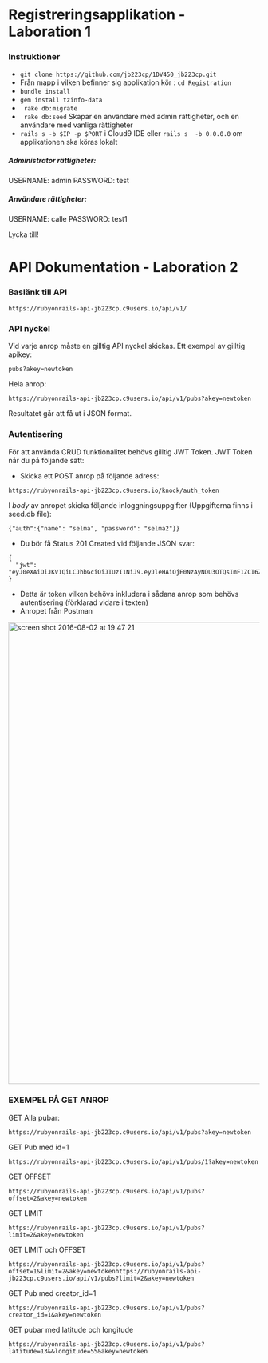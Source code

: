 # Registreringsapplikation - Laboration 1

### Instruktioner

- ``` git clone https://github.com/jb223cp/1DV450_jb223cp.git ```
- Från mapp i vilken befinner sig applikation kör : ``` cd Registration ``` 
- ``` bundle install ```
- ``` gem install tzinfo-data ```
- ``` rake db:migrate```
- ``` rake db:seed```  Skapar en användare med admin rättigheter, och en användare med vanliga rättigheter
- ``` rails s -b $IP -p $PORT ``` i Cloud9 IDE eller ``` rails s  -b 0.0.0.0 ``` om applikationen ska köras lokalt

##### Administrator rättigheter:
USERNAME: admin
PASSWORD: test

##### Användare rättigheter:
USERNAME: calle
PASSWORD: test1

Lycka till!

# API Dokumentation - Laboration 2

### Baslänk till API

``` 
https://rubyonrails-api-jb223cp.c9users.io/api/v1/ 
```

### API nyckel

Vid varje anrop måste en gilltig  API nyckel skickas.
Ett exempel av gilltig apikey:

``` 
pubs?akey=newtoken 
```

Hela anrop:

``` 
https://rubyonrails-api-jb223cp.c9users.io/api/v1/pubs?akey=newtoken 
```

Resultatet går att få ut i JSON format.

### Autentisering

För att använda CRUD funktionalitet behövs gilltig JWT Token.
JWT Token når du på följande sätt:
- Skicka ett POST anrop på följande adress:

``` 
https://rubyonrails-api-jb223cp.c9users.io/knock/auth_token
```

I _body_ av anropet skicka följande inloggningsuppgifter (Uppgifterna finns i seed.db file):

``` 
{"auth":{"name": "selma", "password": "selma2"}}
```
- Du bör få Status 201 Created vid följande JSON svar:
``` 
{
  "jwt": "eyJ0eXAiOiJKV1QiLCJhbGciOiJIUzI1NiJ9.eyJleHAiOjE0NzAyNDU3OTQsImF1ZCI6ZmFsc2UsInN1YiI6Mn0.9XiJ3paZKRI9k8W4vpH0WInTAmwYhxVWAeibTvRO6c0"
}
``` 
- Detta är token vilken behövs inkludera i sådana anrop som behövs autentisering (förklarad vidare i texten)
- Anropet från Postman
<img width="924" alt="screen shot 2016-08-02 at 19 47 21" src="https://cloud.githubusercontent.com/assets/8629282/17338998/1ab75e04-58ea-11e6-81c6-206e18684c69.png">

### EXEMPEL PÅ GET ANROP

 GET Alla pubar:
 
 ``` 
 https://rubyonrails-api-jb223cp.c9users.io/api/v1/pubs?akey=newtoken
 ``` 
 
 GET Pub med id=1
 
 ``` 
 https://rubyonrails-api-jb223cp.c9users.io/api/v1/pubs/1?akey=newtoken
 ``` 
 
 GET OFFSET
 
  ``` 
  https://rubyonrails-api-jb223cp.c9users.io/api/v1/pubs?offset=2&akey=newtoken
  ``` 
  
 GET LIMIT
 
  ``` 
  https://rubyonrails-api-jb223cp.c9users.io/api/v1/pubs?limit=2&akey=newtoken
  ``` 
  
  GET LIMIT och OFFSET
  
  ``` 
  https://rubyonrails-api-jb223cp.c9users.io/api/v1/pubs?offset=1&limit=2&akey=newtokenhttps://rubyonrails-api-jb223cp.c9users.io/api/v1/pubs?limit=2&akey=newtoken
  ``` 
  
  GET Pub med creator_id=1
 
  ``` 
  https://rubyonrails-api-jb223cp.c9users.io/api/v1/pubs?creator_id=1&akey=newtoken
  ``` 
  
  GET pubar med latitude och longitude
  
  ``` 
  https://rubyonrails-api-jb223cp.c9users.io/api/v1/pubs?latitude=13&&longitude=55&akey=newtoken
  ``` 
  
  

